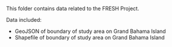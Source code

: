 This folder contains data related to the FRESH Project.   

Data included:
* GeoJSON of boundary of study area on Grand Bahama Island
* Shapefile of boundary of study area on Grand Bahama Island
